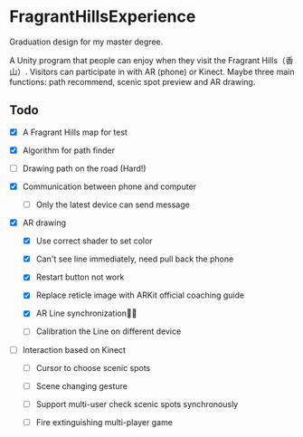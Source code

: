 # FragrantHillsExperience
Graduation design for my master degree.

A Unity program that people can enjoy when they visit the Fragrant Hills（香山）. Visitors can participate in with AR (phone) or Kinect. Maybe  three main functions: path recommend, scenic spot preview and AR drawing.



## Todo

- [x] A Fragrant Hills map for test

- [x] Algorithm for path finder

- [ ] Drawing path on the road (Hard!)

- [x] Communication between phone and computer

  - [ ] Only the latest device can send message

- [x] AR drawing

  - [x] Use correct shader to set color

  - [x] Can't see line immediately, need pull back the phone

  - [x] Restart button not work

  - [x] Replace reticle image with ARKit official coaching guide 

  - [x] AR Line synchronization✌🏻

  - [ ] Calibration the Line on different device

- [ ] Interaction based on Kinect
  - [ ] Cursor to choose scenic spots
  - [ ] Scene changing gesture
  - [ ] Support multi-user check scenic spots synchronously
  - [ ] Fire extinguishing multi-player game



  
